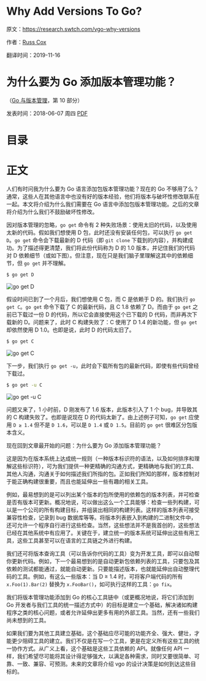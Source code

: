 # Why Add Versions To Go?

原文：https://research.swtch.com/vgo-why-versions

作者：[Russ Cox](https://swtch.com/~rsc/)

翻译时间：2019-11-16

# 为什么要为 Go 添加版本管理功能？

（[Go 与版本管理](https://research.swtch.com/vgo)，第 10 部分）

发表时间：2018-06-07 周四 [PDF](https://research.swtch.com/vgo-why-versions.pdf)

# 目录

<!-- START doctoc -->
<!-- END doctoc -->

# 正文

人们有时问我为什么要为 Go 语言添加包版本管理功能？现在的 Go 不够用了么？通常，这些人在其他语言中也没有好的版本经验，他们将版本与破坏性修改联系在一起。本文将介绍为什么我们需要在 Go 语言中添加包版本管理功能。之后的文章将介绍为什么我们不鼓励破坏性修改。

因对版本管理的忽略，`go get` 命令有 2 种失败场景：使用太旧的代码，以及使用太新的代码。假如我们想使用 D 包，此时还没有安装任何包，可以执行 `go get D`。`go get` 命令会下载最新的 D 代码（即 `git clone` 下载到的内容），并构建成功。为了描述得更清楚，我们将此份代码称为 D 的 1.0 版本，并记住我们的代码对 D 依赖细节（或如下图）。但注意，现在只是我们脑子里理解这其中的依赖细节，但 `go get` 并不理解。

```sh
$ go get D
```

![go get D](https://research.swtch.com/vgo-why-1@2x.png)

假设时间已到了一个月后，我们想使用 C 包，而 C 是依赖于 D 的。我们执行 `go get C`。`go get` 命令下载了 C 的最新代码，且 C 1.8 依赖了 D。而由于 `go get` 之前已下载过一份 D 的代码，所以它会直接使用这个已下载的 D 代码，而非再次下载新的 D。问题来了，此时 C 构建失败了：C 使用了 D 1.4 的新功能，但 `go get` 却依然使用 D 1.0。也即是说，此时 D 的代码太旧了。

```sh
$ go get C
```

![go get C](https://research.swtch.com/vgo-why-2@2x.png)

下一步，我们执行 `go get -u`，此时会下载所有包的最新代码，即使有些代码曾经下载过。

```sh
$ go get -u C
```

![go get -u C](https://research.swtch.com/vgo-why-3@2x.png)

问题又来了，1 小时前，D 刚发布了 1.6 版本，此版本引入了 1 个 bug，并导致其的 C 构建失败了。也即是说现在 D 的代码太新了。由上述例子可知，`go get` 应使用 `D ≥ 1.4` 但不是 `D 1.6`，可以是 `D 1.4` 或 `D 1.5`。目前的 `go get` 很难区分包版本含义。

现在回到文章最开始的问题：为什么要为 Go 添加版本管理功能？

这是因为在版本系统上达成统一规则（一种版本标识符的语法，以及如何排序和理解这些标识符），可为我们提供一种更精确的沟通方式，更精确地与我们的工具、其他人沟通，沟通关于如何描述我们所指的包。正如我们所知的那样，版本控制对于能正确构建很重要，而且也能延伸出一些有趣的相关工具。

例如，最易想到的是可以列出某个版本的包所使用的依赖包的版本列表，并可检查是否有版本可更新。概况地说，可以做出这么一个工具能够：检查一些列构建，可以是一个公司的所有构建目标，并组装出相同的构建列表。这样的版本列表可接受兼容性检查，记录到 bug 数据库等等。将版本列表嵌入到构建的二进制文件中，还可允许一个程序自行进行这些检查。当然，这些想法并不是我首创的，这些想法已经在其他系统中有应用了。关键在于，建立统一的版本系统可延伸出这些有用工具，这些工具甚至可以在语言的工具链之外进行构建。

我们还可将版本查询工具（可以告诉你代码的工具）变为开发工具，即可以自动帮你更新代码。例如，下一个最易想到的是自动更新包依赖列表的工具，只要包及其依赖的测试都能通过，就能自动更新。只要能描述版本，也就能延伸出自动整理代码的工具。例如，有这么一些版本：当 D ≥ 1.4 时，可将客户端代码的所有 `x.Foo(1).Bar(2)` 替换为 `x.FooBar()`，如可执行这样的工具：`go fix`。

我们将版本管理功能添加到 Go 的核心工具链中（或更概况地说，将它们添加到 Go 开发者与我们工具的统一描述方式中）的目标是建立一个基础，解决诸如构建程序之类的核心问题，或者允许延伸出更多有用的外部工具。当然，还有一些我们尚未想到的工具。

如果我们要为其他工具建立基础，这个基础应尽可能的功能齐全、强大、健壮，才能更少阻碍工具的建立。我们不仅是在写一个工具，更是在定义所有这些工具的统一协作方式。从广义上看，这个基础是这些工具依赖的 API。就像任何 API 一样，我们希望尽可能将其设计得足够强大，以满足各种需求，同时又要很简单、可靠、一致、兼容、可预测。未来的文章将介绍 vgo 的设计决策是如何到达这些目标的。

